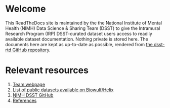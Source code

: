# Welcome

This ReadTheDocs site is maintained by the the National Institute of Mental Health (NIMH) Data Science & Sharing Team (DSST) to give the Intramural Research Program (IRP) DSST-curated dataset users access to readily available dataset documentation.  Nothing private is stored here.  The documents here are kept as up-to-date as possible, rendered from [the dsst-rtd GitHub repository](https://github.com/nih-fmrif/dsst-rtd).

# Relevant resources
1. [Team webpage](https://cmn.nimh.nih.gov/dsst)
2. [List of public datasets available on Biowulf/Helix](https://docs.google.com/spreadsheets/d/1t1VtW_ScMunEcrloxIv8197ezHQXCZQq_dxsSrH7SQI/edit?usp=sharing)
3. [NIMH DSST GitHub](https://github.com/nimh-dsst)
5. [References](references.md)
